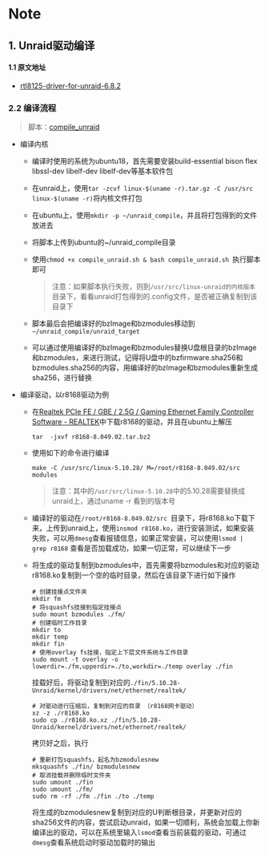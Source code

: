 # Note



## 1. Unraid驱动编译

#### 1.1 原文地址

- [rtl8125-driver-for-unraid-6.8.2](https://github.com/fanhuanji/rtl8125-driver-for-unraid-6.8.2/blob/main/compile_drivers.md)



### 2.2 编译流程

> 脚本：[compile_unraid](./shell/compile_unraid) 

- 编译内核

  - 编译时使用的系统为ubuntu18，首先需要安装build-essential bison flex libssl-dev libelf-dev libelf-dev等基本软件包

  - 在unraid上，使用`tar -zcvf linux-$(uname -r).tar.gz -C /usr/src linux-$(uname -r)`将内核文件打包

  - 在ubuntu上，使用`mkdir -p ~/unraid_compile`，并且将打包得到的文件放进去

  - 将脚本上传到ubuntu的~/unraid_compile目录

  - 使用`chmod +x compile_unraid.sh & bash compile_unraid.sh `执行脚本即可

    > 注意：如果脚本执行失败，则到`/usr/src/linux-unraid的内核版本`目录下，看看unraid打包得到的.config文件，是否被正确复制到该目录下

  - 脚本最后会把编译好的bzImage和bzmodules移动到`~/unraid_compile/unraid_target`

  - 可以通过使用编译好的bzImage和bzmodules替换U盘根目录的bzImage和bzmodules，来进行测试，记得将U盘中的bzfirmware.sha256和bzmodules.sha256的内容，用编译好的bzImage和bzmodules重新生成sha256，进行替换

- 编译驱动，以r8168驱动为例

  - 在[Realtek PCIe FE / GBE / 2.5G / Gaming Ethernet Family Controller Software - REALTEK](https://www.realtek.com/en/component/zoo/category/network-interface-controllers-10-100-1000m-gigabit-ethernet-pci-express-software)中下载r8168的驱动，并且在ubuntu上解压

    ```
    tar  -jxvf r8168-8.049.02.tar.bz2
    ```

  - 使用如下的命令进行编译

    ```shell
    make -C /usr/src/linux-5.10.28/ M=/root/r8168-8.049.02/src modules
    ```

    > 注意：其中的`/usr/src/linux-5.10.28`中的5.10.28需要替换成unraid上，通过uname -r 看到的版本号

  - 编译好的驱动在`/root/r8168-8.049.02/src `目录下，将r8168.ko下载下来，上传到unraid上，使用`insmod r8168.ko`，进行安装测试，如果安装失败，可以用`dmesg`查看报错信息，如果正常安装，可以使用`lsmod | grep r8168` 查看是否加载成功，如果一切正常，可以继续下一步

  - 将生成的驱动复制到bzmodules中，首先需要将bzmodules和对应的驱动r8168.ko复制到一个空的临时目录，然后在该目录下进行如下操作

    ```shell
    # 创建挂接点文件夹
    mkdir fm
    # 将squashfs挂接到指定挂接点
    sudo mount bzmodules ./fm/
    # 创建临时工作目录
    mkdir to
    mkdir temp
    mkdir fin
    # 使用overlay fs挂接，指定上下层文件系统与工作目录
    sudo mount -t overlay -o lowerdir=./fm,upperdir=./to,workdir=./temp overlay ./fin
    ```

    挂载好后，将驱动复制到对应的`./fin/5.10.28-Unraid/kernel/drivers/net/ethernet/realtek/`

    ```shell
    # 对驱动进行压缩后，复制到对应的目录 （r8168网卡驱动）
    xz -z ./r8168.ko
    sudo cp ./r8168.ko.xz ./fin/5.10.28-Unraid/kernel/drivers/net/ethernet/realtek/
    ```

    拷贝好之后，执行

    ```shell
    # 重新打包squashfs，起名为bzmodulesnew
    mksquashfs ./fin/ bzmodulesnew
    # 取消挂载并删除临时文件夹
    sudo umount ./fin
    sudo umount ./fm/
    sudo rm -rf ./fm ./fin ./to ./temp
    ```

    将生成的bzmodulesnew复制到对应的U判断根目录，并更新对应的sha256文件的内容，尝试启动unraid，如果一切顺利，系统会加载上你新编译出的驱动，可以在系统里输入`lsmod`查看当前装载的驱动，可通过`dmesg`查看系统启动时驱动加载时的输出

